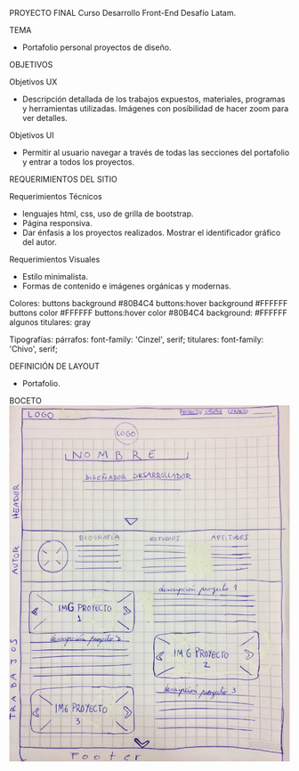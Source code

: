 PROYECTO FINAL
Curso Desarrollo Front-End Desafío Latam.

TEMA
- Portafolio personal proyectos de diseño.

OBJETIVOS 

Objetivos UX
- Descripción detallada de los trabajos expuestos, materiales, programas y herramientas utilizadas. Imágenes con posibilidad de hacer zoom para ver detalles.

Objetivos UI
- Permitir al usuario navegar a través de todas las secciones del portafolio y entrar a todos los proyectos.

REQUERIMIENTOS DEL SITIO

Requerimientos Técnicos
- lenguajes html, css, uso de grilla de bootstrap.
- Página responsiva.
- Dar énfasis a los proyectos realizados.
Mostrar el identificador gráfico del autor.

Requerimientos Visuales
- Estilo minimalista.
- Formas de contenido e imágenes orgánicas y modernas.

Colores:
buttons background #80B4C4
buttons:hover background #FFFFFF
buttons color #FFFFFF
buttons:hover color #80B4C4
background: #FFFFFF
algunos titulares: gray

Tipografías:
párrafos: font-family: 'Cinzel', serif;
titulares: font-family: 'Chivo', serif;


DEFINICIÓN DE LAYOUT
- Portafolio.

BOCETO
![alt text](https://github.com/aavaldivieso/PROYECTO_FINAL/blob/master/assets/imgs/IMG_0484.jpg)
